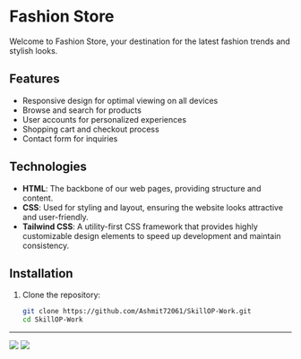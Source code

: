 # Fashion Store

Welcome to Fashion Store, your destination for the latest fashion trends and stylish looks.

## Features
- Responsive design for optimal viewing on all devices
- Browse and search for products
- User accounts for personalized experiences
- Shopping cart and checkout process
- Contact form for inquiries

## Technologies
- **HTML**: The backbone of our web pages, providing structure and content.
- **CSS**: Used for styling and layout, ensuring the website looks attractive and user-friendly.
- **Tailwind CSS**: A utility-first CSS framework that provides highly customizable design elements to speed up development and maintain consistency.

## Installation
1. Clone the repository:
   ```bash
   git clone https://github.com/Ashmit72061/SkillOP-Work.git
   cd SkillOP-Work
---
![](Final.png)
![](FinalPhone.png)